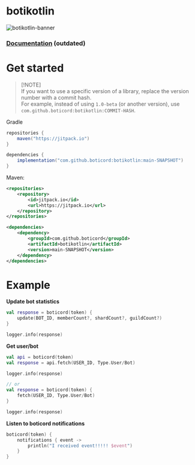 # botikotlin

![botikotlin-banner](https://media.discordapp.net/attachments/1052589926119641098/1222579608361107538/image.png?ex=6616bafd&is=660445fd&hm=c481c590aa338a19540b8bfc24d478b341d24dec1b4dcbf2802cffe1db3ace33&=&format=webp&quality=lossless&width=1366&height=663)

### [Documentation](https://magmigo2.gitbook.io/boticord-kotlin/) (outdated)

# Get started

> [!NOTE]\
> If you want to use a specific version of a library, replace the version number with a commit hash.  
> For example, instead of using `1.0-beta` (or another version), use `com.github.boticord:botikotlin:COMMIT-HASH`.


Gradle
```groovy
repositories {
    maven("https://jitpack.io")
}

dependencies {
    implementation("com.github.boticord:botikotlin:main-SNAPSHOT")
}
```

Maven:
```xml
<repositories>
    <repository>
        <id>jitpack.io</id>
        <url>https://jitpack.io</url>
    </repository>
</repositories>

<dependencies>
    <dependency>
        <groupId>com.github.boticord</groupId>
        <artifactId>botikotlin</artifactId>
        <version>main-SNAPSHOT</version>
    </dependency>
</dependencies>
```
# Example
**Update bot statistics**
```kotlin
val response = boticord(token) {
    update(BOT_ID, memberCount?, shardCount?, guildCount?)
}

logger.info(response)
```

**Get user/bot**
```kotlin
val api = boticord(token)
val response = api.fetch(USER_ID, Type.User/Bot)

logger.info(response)

// or
val response = boticord(token) {
    fetch(USER_ID, Type.User/Bot)
}

logger.info(response)
```

**Listen to boticord notifications**
```kotlin
boticord(token) {
    notifications { event ->
        println("I received event!!!!! $event")
    }
}
```